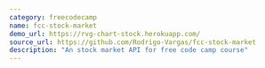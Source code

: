 ```yaml
---
category: freecodecamp
name: fcc-stock-market
demo_url: https://rvg-chart-stock.herokuapp.com/
source_url: https://github.com/Rodrigo-Vargas/fcc-stock-market
description: "An stock market API for free code camp course"
---
```

